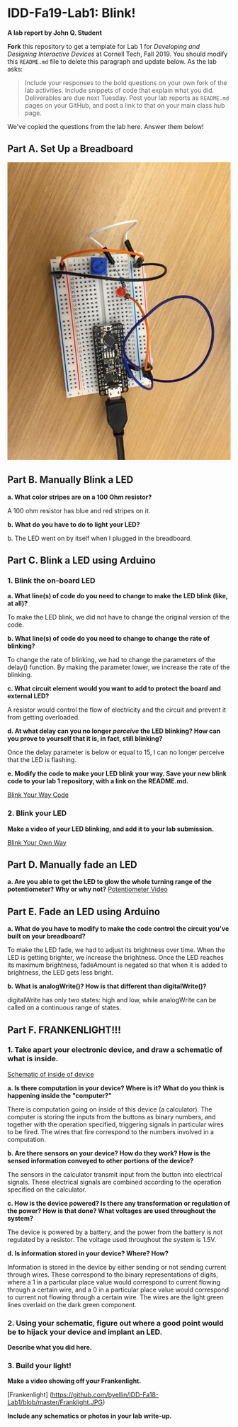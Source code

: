 # IDD-Fa19-Lab1: Blink!

**A lab report by John Q. Student**

**Fork** this repository to get a template for Lab 1 for *Developing and Designing Interactive Devices* at Cornell Tech, Fall 2019. You should modify this `README.md` file to delete this paragraph and update below. As the lab asks:

> Include your responses to the bold questions on your own fork of the lab activities. Include snippets of code that explain what you did. Deliverables are due next Tuesday. Post your lab reports as `README.md` pages on your GitHub, and post a link to that on your main class hub page.

We've copied the questions from the lab here. Answer them below!

## Part A. Set Up a Breadboard

![image](https://github.com/byellin/IDD-Fa18-Lab1/blob/master/Breadboard%20Image.JPG)

## Part B. Manually Blink a LED

**a. What color stripes are on a 100 Ohm resistor?**
 
A 100 ohm resistor has blue and red stripes on it. 
 
**b. What do you have to do to light your LED?**

b.	The LED went on by itself when I plugged in the breadboard.

## Part C. Blink a LED using Arduino

### 1. Blink the on-board LED

**a. What line(s) of code do you need to change to make the LED blink (like, at all)?**

To make the LED blink, we did not have to change the original version of the code. 

**b. What line(s) of code do you need to change to change the rate of blinking?**

To change the rate of blinking, we had to change the parameters of the delay() function. By making the parameter lower, we increase the rate of the blinking.

**c. What circuit element would you want to add to protect the board and external LED?**
 
A resistor would control the flow of electricity and the circuit and prevent it from getting overloaded.
 
**d. At what delay can you no longer *perceive* the LED blinking? How can you prove to yourself that it is, in fact, still blinking?**

Once the delay parameter is below or equal to 15, I can no longer perceive that the LED is flashing. 

**e. Modify the code to make your LED blink your way. Save your new blink code to your lab 1 repository, with a link on the README.md.**

[Blink Your Way Code](https://github.com/byellin/IDD-Fa18-Lab1/blob/master/BlinkYourWayCode.ino) 

### 2. Blink your LED

**Make a video of your LED blinking, and add it to your lab submission.**

[Blink Your Own Way](https://github.com/byellin/IDD-Fa18-Lab1/blob/master/1e.ino)


## Part D. Manually fade an LED

**a. Are you able to get the LED to glow the whole turning range of the potentiometer? Why or why not?**
[Potentiometer Video](https://github.com/byellin/IDD-Fa18-Lab1/blob/master/Potentiometer.MOV)

## Part E. Fade an LED using Arduino

**a. What do you have to modify to make the code control the circuit you've built on your breadboard?**

To make the LED fade, we had to adjust its brightness over time. When the LED is getting brighter, we increase the brightness. Once the LED reaches its maximum brightness, fadeAmount is negated so that when it is added to brightness, the LED gets less bright. 

**b. What is analogWrite()? How is that different than digitalWrite()?**

digitalWrite has only two states: high and low, while analogWrite can be called on a continuous range of states. 

## Part F. FRANKENLIGHT!!!

### 1. Take apart your electronic device, and draw a schematic of what is inside. 

[Schematic of inside of device](https://github.com/byellin/IDD-Fa18-Lab1/blob/master/1f%20Drawing.JPG)

**a. Is there computation in your device? Where is it? What do you think is happening inside the "computer?"**

There is computation going on inside of this device (a calculator). The computer is storing the inputs from the buttons as binary numbers, and together with the operation specified, triggering signals in particular wires to be fired. The wires that fire correspond to the numbers involved in a computation. 

**b. Are there sensors on your device? How do they work? How is the sensed information conveyed to other portions of the device?**

The sensors in the calculator transmit input from the button into electrical signals. These electrical signals are combined according to the operation specified on the calculator.

**c. How is the device powered? Is there any transformation or regulation of the power? How is that done? What voltages are used throughout the system?**

The device is powered by a battery, and the power from the battery is not regulated by a resistor. The voltage used throughout the system is 1.5V.

**d. Is information stored in your device? Where? How?**

Information is stored in the device by either sending or not sending current through wires. These correspond to the binary representations of digits, where a 1 in a particular place value would correspond to current flowing through a certain wire, and a 0 in a particular place value would correspond to current not flowing through a certain wire. The wires are the light green lines overlaid on the dark green component. 


### 2. Using your schematic, figure out where a good point would be to hijack your device and implant an LED.

**Describe what you did here.**

### 3. Build your light!

**Make a video showing off your Frankenlight.**

[Frankenlight] (https://github.com/byellin/IDD-Fa18-Lab1/blob/master/Franklight.JPG)

**Include any schematics or photos in your lab write-up.**
